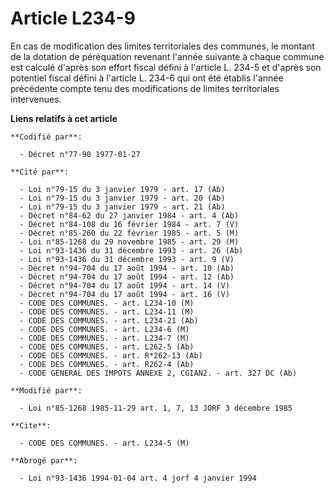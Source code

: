 # Article L234-9

En cas de modification des limites territoriales des communes, le montant de la dotation de péréquation revenant l'année
suivante à chaque commune est calculé d'après son effort fiscal défini à l'article L. 234-5 et d'après son potentiel fiscal
défini à l'article L. 234-6 qui ont été établis l'année précédente compte tenu des modifications de limites territoriales
intervenues.

**Liens relatifs à cet article**

	**Codifié par**:

	  - Décret n°77-90 1977-01-27

	**Cité par**:

	  - Loi n°79-15 du 3 janvier 1979 - art. 17 (Ab)
	  - Loi n°79-15 du 3 janvier 1979 - art. 20 (Ab)
	  - Loi n°79-15 du 3 janvier 1979 - art. 21 (Ab)
	  - Décret n°84-62 du 27 janvier 1984 - art. 4 (Ab)
	  - Décret n°84-108 du 16 février 1984 - art. 7 (V)
	  - Décret n°85-260 du 22 février 1985 - art. 5 (M)
	  - Loi n°85-1268 du 29 novembre 1985 - art. 29 (M)
	  - Loi n°93-1436 du 31 décembre 1993 - art. 26 (Ab)
	  - Loi n°93-1436 du 31 décembre 1993 - art. 9 (V)
	  - Décret n°94-704 du 17 août 1994 - art. 10 (Ab)
	  - Décret n°94-704 du 17 août 1994 - art. 12 (Ab)
	  - Décret n°94-704 du 17 août 1994 - art. 14 (V)
	  - Décret n°94-704 du 17 août 1994 - art. 16 (V)
	  - CODE DES COMMUNES. - art. L234-10 (M)
	  - CODE DES COMMUNES. - art. L234-11 (M)
	  - CODE DES COMMUNES. - art. L234-21 (Ab)
	  - CODE DES COMMUNES. - art. L234-6 (M)
	  - CODE DES COMMUNES. - art. L234-7 (M)
	  - CODE DES COMMUNES. - art. L262-5 (Ab)
	  - CODE DES COMMUNES. - art. R*262-13 (Ab)
	  - CODE DES COMMUNES. - art. R262-4 (Ab)
	  - CODE GENERAL DES IMPOTS ANNEXE 2, CGIAN2. - art. 327 DC (Ab)

	**Modifié par**:

	  - Loi n°85-1268 1985-11-29 art. 1, 7, 13 JORF 3 décembre 1985

	**Cite**:

	  - CODE DES COMMUNES. - art. L234-5 (M)

	**Abrogé par**:

	  - Loi n°93-1436 1994-01-04 art. 4 jorf 4 janvier 1994
